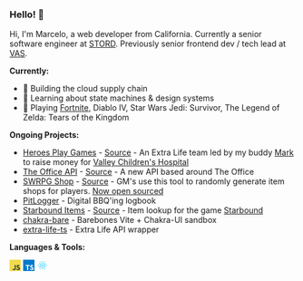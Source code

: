 ### Hello! 👋

Hi, I'm Marcelo, a web developer from California. Currently a senior software engineer at [STORD](https://stord.com). Previously senior frontend dev / tech lead at [VAS](https://web.vas.com/).

**Currently:**

* 💼  Building the cloud supply chain
* 🌱  Learning about state machines & design systems
* 👾  Playing [Fortnite](https://fortnitetracker.com/profile/all/celo_fett), Diablo IV, Star Wars Jedi: Survivor, The Legend of Zelda: Tears of the Kingdom

**Ongoing Projects:**
* [Heroes Play Games](https://www.heroesplaygames.com/) - [Source](https://github.com/HeroesPlayGames/heroesplaygames.com) - An Extra Life team led by my buddy [Mark](https://twitter.com/borntolone) to raise money for [Valley Children's Hospital](https://www.valleychildrens.org/)
* [The Office API](https://theofficeapi.dev) - [Source](https://github.com/MarceloAlves/the-office-api-site) - A new API based around The Office
* [SWRPG Shop](https://swrpg-shop.com) - [Source](https://github.com/marceloalves/swrpg-shop) - GM's use this tool to randomly generate item shops for players. [Now open sourced](https://github.com/marceloalves/swrpg-shop)
* [PitLogger](https://pitlogger.vercel.app/) - Digital BBQ'ing logbook
* [Starbound Items](https://starbounditems.com/) - [Source](https://github.com/MarceloAlves/starbounditems) - Item lookup for the game [Starbound](https://playstarbound.com/)
* [chakra-bare](https://github.com/marceloalves/chakra-bare) - Barebones Vite + Chakra-UI sandbox
* [extra-life-ts](https://github.com/heroesplaygames/extra-life-ts) - Extra Life API wrapper

**Languages & Tools:**

<code><img height="20" src="https://raw.githubusercontent.com/github/explore/80688e429a7d4ef2fca1e82350fe8e3517d3494d/topics/javascript/javascript.png"></code>
<code><img height="20" src="https://raw.githubusercontent.com/github/explore/80688e429a7d4ef2fca1e82350fe8e3517d3494d/topics/typescript/typescript.png"></code>
<code><img height="20" src="https://raw.githubusercontent.com/github/explore/80688e429a7d4ef2fca1e82350fe8e3517d3494d/topics/react/react.png"></code>



<!--
**MarceloAlves/marceloalves** is a ✨ _special_ ✨ repository because its `README.md` (this file) appears on your GitHub profile.

Here are some ideas to get you started:

- 🔭 I’m currently working on ...
- 🌱 I’m currently learning ...
- 👯 I’m looking to collaborate on ...
- 🤔 I’m looking for help with ...
- 💬 Ask me about ...
- 📫 How to reach me: ...
- 😄 Pronouns: ...
- ⚡ Fun fact: ...
-->

